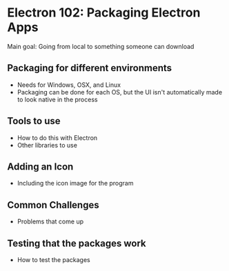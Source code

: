 # Electron 102: Packaging Electron Apps

Main goal: Going from local to something someone can download

## Packaging for different environments
- Needs for Windows, OSX, and Linux
- Packaging can be done for each OS, but the UI isn't automatically made to look native in the process

## Tools to use
- How to do this with Electron
- Other libraries to use

## Adding an Icon
- Including the icon image for the program 

## Common Challenges
- Problems that come up

## Testing that the packages work
- How to test the packages
